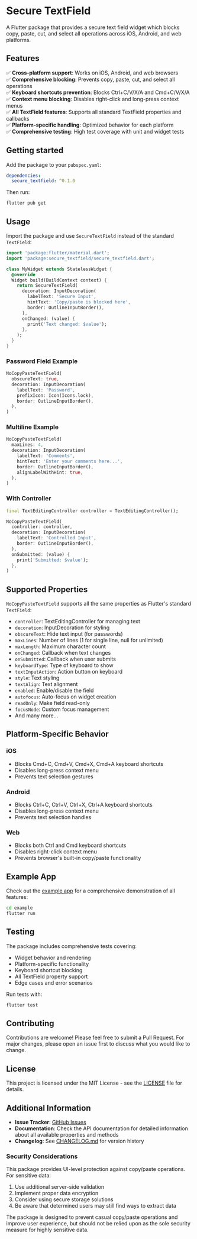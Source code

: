 # Secure TextField

A Flutter package that provides a secure text field widget which blocks copy, paste, cut, and select all operations across iOS, Android, and web platforms.

## Features

✅ **Cross-platform support**: Works on iOS, Android, and web browsers  
✅ **Comprehensive blocking**: Prevents copy, paste, cut, and select all operations  
✅ **Keyboard shortcuts prevention**: Blocks Ctrl+C/V/X/A and Cmd+C/V/X/A  
✅ **Context menu blocking**: Disables right-click and long-press context menus  
✅ **All TextField features**: Supports all standard TextField properties and callbacks  
✅ **Platform-specific handling**: Optimized behavior for each platform  
✅ **Comprehensive testing**: High test coverage with unit and widget tests  

## Getting started

Add the package to your `pubspec.yaml`:

```yaml
dependencies:
  secure_textfield: ^0.1.0
```

Then run:

```bash
flutter pub get
```

## Usage

Import the package and use `SecureTextField` instead of the standard `TextField`:

```dart
import 'package:flutter/material.dart';
import 'package:secure_textfield/secure_textfield.dart';

class MyWidget extends StatelessWidget {
  @override
  Widget build(BuildContext context) {
    return SecureTextField(
      decoration: InputDecoration(
        labelText: 'Secure Input',
        hintText: 'Copy/paste is blocked here',
        border: OutlineInputBorder(),
      ),
      onChanged: (value) {
        print('Text changed: $value');
      },
    );
  }
}
```

### Password Field Example

```dart
NoCopyPasteTextField(
  obscureText: true,
  decoration: InputDecoration(
    labelText: 'Password',
    prefixIcon: Icon(Icons.lock),
    border: OutlineInputBorder(),
  ),
)
```

### Multiline Example

```dart
NoCopyPasteTextField(
  maxLines: 4,
  decoration: InputDecoration(
    labelText: 'Comments',
    hintText: 'Enter your comments here...',
    border: OutlineInputBorder(),
    alignLabelWithHint: true,
  ),
)
```

### With Controller

```dart
final TextEditingController controller = TextEditingController();

NoCopyPasteTextField(
  controller: controller,
  decoration: InputDecoration(
    labelText: 'Controlled Input',
    border: OutlineInputBorder(),
  ),
  onSubmitted: (value) {
    print('Submitted: $value');
  },
)
```

## Supported Properties

`NoCopyPasteTextField` supports all the same properties as Flutter's standard `TextField`:

- `controller`: TextEditingController for managing text
- `decoration`: InputDecoration for styling
- `obscureText`: Hide text input (for passwords)
- `maxLines`: Number of lines (1 for single line, null for unlimited)
- `maxLength`: Maximum character count
- `onChanged`: Callback when text changes
- `onSubmitted`: Callback when user submits
- `keyboardType`: Type of keyboard to show
- `textInputAction`: Action button on keyboard
- `style`: Text styling
- `textAlign`: Text alignment
- `enabled`: Enable/disable the field
- `autofocus`: Auto-focus on widget creation
- `readOnly`: Make field read-only
- `focusNode`: Custom focus management
- And many more...

## Platform-Specific Behavior

### iOS
- Blocks Cmd+C, Cmd+V, Cmd+X, Cmd+A keyboard shortcuts
- Disables long-press context menu
- Prevents text selection gestures

### Android
- Blocks Ctrl+C, Ctrl+V, Ctrl+X, Ctrl+A keyboard shortcuts
- Disables long-press context menu
- Prevents text selection handles

### Web
- Blocks both Ctrl and Cmd keyboard shortcuts
- Disables right-click context menu
- Prevents browser's built-in copy/paste functionality

## Example App

Check out the [example app](example/) for a comprehensive demonstration of all features:

```bash
cd example
flutter run
```

## Testing

The package includes comprehensive tests covering:

- Widget behavior and rendering
- Platform-specific functionality
- Keyboard shortcut blocking
- All TextField property support
- Edge cases and error scenarios

Run tests with:

```bash
flutter test
```

## Contributing

Contributions are welcome! Please feel free to submit a Pull Request. For major changes, please open an issue first to discuss what you would like to change.

## License

This project is licensed under the MIT License - see the [LICENSE](LICENSE) file for details.

## Additional Information

- **Issue Tracker**: [GitHub Issues](https://github.com/yourusername/no_copy_paste_textfield/issues)
- **Documentation**: Check the API documentation for detailed information about all available properties and methods
- **Changelog**: See [CHANGELOG.md](CHANGELOG.md) for version history

### Security Considerations

This package provides UI-level protection against copy/paste operations. For sensitive data:

1. Use additional server-side validation
2. Implement proper data encryption
3. Consider using secure storage solutions
4. Be aware that determined users may still find ways to extract data

The package is designed to prevent casual copy/paste operations and improve user experience, but should not be relied upon as the sole security measure for highly sensitive data.
